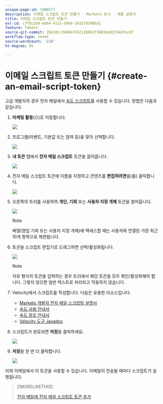 ```yaml
---
unique-page-id: 1900577
description: 이메일 스크립트 토큰 만들기 - Marketo 문서 - 제품 설명서
title: 이메일 스크립트 토큰 만들기
exl-id: c7f8c3e0-6d64-4115-b9b6-261576360ba1
feature: Tokens
source-git-commit: 2b610cc3486b745212b0b1f36018a83214d7ecd7
workflow-type: tm+mt
source-wordcount: '218'
ht-degree: 0%

---
```


# 이메일 스크립트 토큰 만들기 {#create-an-email-script-token}

고급 개발자의 경우 전자 메일에서 [속도 스크립트](https://velocity.apache.org/engine/1.7/user-guide.html)를 사용할 수 있습니다. 방법은 다음과 같습니다.

1. **마케팅 활동**(으)로 이동합니다.

   ![](assets/ma.png)

1. 프로그램(이벤트, 기본값 또는 참여 등)을 찾아 선택합니다.

   ![](assets/image2014-9-17-22-3a21-3a24.png)

1. **내 토큰** 탭에서 **전자 메일 스크립트** 토큰을 끌어옵니다.

   ![](assets/image2014-9-17-22-3a21-3a29.png)

1. 전자 메일 스크립트 토큰에 이름을 지정하고 콘텐츠를 **편집하려면**&#x200B;을(를) 클릭합니다.

   ![](assets/image2014-9-17-22-3a21-3a46.png)

1. 오른쪽의 트리를 사용하여 **개인, 기회** 또는 **사용자 지정 개체** 토큰을 끌어옵니다.

   ![](assets/five-2.png)

   >[!NOTE]
   >
   >배열(영업 기회 또는 사용자 지정 개체)에 액세스할 때는 사용자와 연결된 가장 최근 10개 항목으로 제한됩니다.

1. 토큰을 스크립트 편집기로 드래그하면 선택/활성화됩니다.

   ![](assets/image2014-9-17-22-3a22-3a33.png)

   >[!NOTE]
   >
   >자유 형식의 토큰을 입력하는 경우 트리에서 해당 토큰을 모두 확인/활성화해야 합니다. 그렇지 않으면 일반 텍스트로 처리되고 작동하지 않습니다.

1. Velocity에서 스크립트를 작성합니다. 다음은 유용한 리소스입니다.

   * [Marketo 개발자 전자 메일 스크립팅 설명서](https://experienceleague.adobe.com/ko/docs/marketo-developer/marketo/email-scripting)
   * [속도 사용 안내서](https://velocity.apache.org/engine/devel/user-guide.html)
   * [속도 참조 안내서](https://velocity.apache.org/engine/devel/vtl-reference-guide.html)
   * [Velocity 도구 Javadoc](https://velocity.apache.org/tools/releases/2.0/javadoc/index.html)

1. 스크립트가 완료되면 **저장**&#x200B;을 클릭하세요.

   ![](assets/image2014-9-17-22-3a23-3a1.png)

1. **저장**&#x200B;을 한 번 더 클릭합니다.

   ![](assets/image2014-9-17-22-3a23-3a13.png)

이제 이메일에서 이 토큰을 사용할 수 있습니다. 이메일이 전송될 때마다 스크립트가 실행됩니다.

>[!MORELIKETHIS]
>
>[전자 메일에 전자 메일 스크립트 토큰 추가](/help/marketo/product-docs/email-marketing/general/using-tokens/add-an-email-script-token-to-your-email.md)
